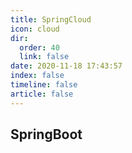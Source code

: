 ```yaml
---
title: SpringCloud
icon: cloud
dir:
  order: 40
  link: false
date: 2020-11-18 17:43:57
index: false
timeline: false
article: false
---
```





## SpringBoot

